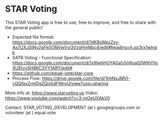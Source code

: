 # STAR Voting
This STAR Voting app is free to use, free to improve, and free to share with the general public!
- Expected file format: https://docs.google.com/document/d/1dK8sWezZxy-Ax7UXJStNy2gFk0ONVwVvi3VzqHmNbc4/edit#heading=h.qz3rx1wlrgik
- SATR Voting - Functional Specification: https://docs.google.com/document/d/1x9lwhHUYAGa1JVrKuqQ1WKHYoXUEtvySH8KC3YY1ARY/edit#
- https://github.com/equal-vote/star-core
- Process Flow: https://drive.google.com/file/d/1hhNxJMVI-yQQfaxZrmDgZQis5dF9ihyU/view?usp=sharing

More info at: https://www.starvoting.us
Video: https://www.youtube.com/watch?v=3-mOeUXAkV0

Contact: STAR_VOTING_DEVELOPMENT  (at ) googlegroups.com  or  volunteer (at ) equal.vote
